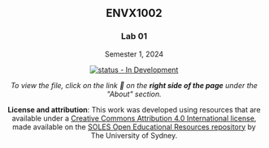 <div align="center">

## ENVX1002

### Lab 01

Semester 1, 2024

[![status - In Development](https://img.shields.io/badge/status-In_Development-critical?style=for-the-badge)](#)

<!-- Use this badge to let students know that the resource is ready. -->
<!-- [![status - Ready](https://img.shields.io/badge/status-Ready-success?style=for-the-badge)](#) -->


_To view the file, click on the link :link: on the **right side of the page** under the "About" section._

**License and attribution**: This work was developed using resources that are available under a [Creative Commons Attribution 4.0 International license][cc-by], made available on the [SOLES Open Educational Resources repository][soles-oer] by The University of Sydney.

[cc-by]: http://creativecommons.org/licenses/by/4.0/
[soles-oer]: https://github.com/usyd-soles-edu

</div>